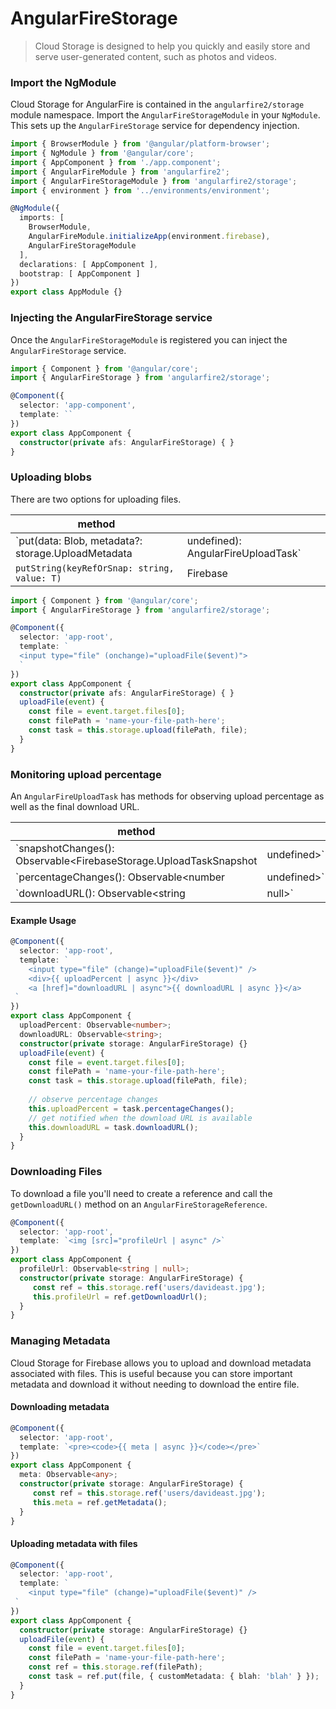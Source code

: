 # AngularFireStorage

> Cloud Storage is designed to help you quickly and easily store and serve user-generated content, such as photos and videos.

### Import the NgModule

Cloud Storage for AngularFire is contained in the `angularfire2/storage` module namespace. Import the `AngularFireStorageModule` in your `NgModule`. This sets up the `AngularFireStorage` service for dependency injection.

```ts
import { BrowserModule } from '@angular/platform-browser';
import { NgModule } from '@angular/core';
import { AppComponent } from './app.component';
import { AngularFireModule } from 'angularfire2';
import { AngularFireStorageModule } from 'angularfire2/storage';
import { environment } from '../environments/environment';

@NgModule({
  imports: [
    BrowserModule,
    AngularFireModule.initializeApp(environment.firebase),
    AngularFireStorageModule
  ],
  declarations: [ AppComponent ],
  bootstrap: [ AppComponent ]
})
export class AppModule {}
```

### Injecting the AngularFireStorage service

Once the `AngularFireStorageModule` is registered you can inject the `AngularFireStorage` service.

```ts
import { Component } from '@angular/core';
import { AngularFireStorage } from 'angularfire2/storage';

@Component({
  selector: 'app-component',
  template: ``
})
export class AppComponent {
  constructor(private afs: AngularFireStorage) { }
}
```

### Uploading blobs

There are two options for uploading files. 

| method   |                    | 
| ---------|--------------------| 
| `put(data: Blob, metadata?: storage.UploadMetadata | undefined): AngularFireUploadTask` | Starts the upload of the blob to the storage reference's path. Returns an `AngularFireUploadTask` for upload monitoring. | 
| `putString(keyRefOrSnap: string, value: T)` | Firebase | AFUnwrappedSnapshot, value: Object) | Updates an existing item in the array. Accepts a key, database reference, or an unwrapped snapshot. |

```ts
import { Component } from '@angular/core';
import { AngularFireStorage } from 'angularfire2/storage';

@Component({
  selector: 'app-root',
  template: `
  <input type="file" (onchange)="uploadFile($event)">
  `
})
export class AppComponent {
  constructor(private afs: AngularFireStorage) { }
  uploadFile(event) {
    const file = event.target.files[0];
    const filePath = 'name-your-file-path-here';
    const task = this.storage.upload(filePath, file);
  }
}
```

### Monitoring upload percentage

An `AngularFireUploadTask` has methods for observing upload percentage as well as the final download URL.

| method   |                    | 
| ---------|--------------------| 
| `snapshotChanges(): Observable<FirebaseStorage.UploadTaskSnapshot | undefined>` | Emits the raw `UploadTaskSnapshot` as the file upload progresses. | 
| `percentageChanges(): Observable<number | undefined>` | Emits the upload completion percentage. | 
| `downloadURL(): Observable<string | null>` | Emits the download url when available |

#### Example Usage

```ts
@Component({
  selector: 'app-root',
  template: `
    <input type="file" (change)="uploadFile($event)" />
    <div>{{ uploadPercent | async }}</div>
    <a [href]="downloadURL | async">{{ downloadURL | async }}</a>
 `
})
export class AppComponent {
  uploadPercent: Observable<number>;
  downloadURL: Observable<string>;
  constructor(private storage: AngularFireStorage) {}
  uploadFile(event) {
    const file = event.target.files[0];
    const filePath = 'name-your-file-path-here';
    const task = this.storage.upload(filePath, file);
    
    // observe percentage changes
    this.uploadPercent = task.percentageChanges();
    // get notified when the download URL is available
    this.downloadURL = task.downloadURL();
  }
}
```

### Downloading Files

To download a file you'll need to create a reference and call the `getDownloadURL()` method on an `AngularFireStorageReference`.

```ts
@Component({
  selector: 'app-root',
  template: `<img [src]="profileUrl | async" />`
})
export class AppComponent {
  profileUrl: Observable<string | null>;
  constructor(private storage: AngularFireStorage) {
     const ref = this.storage.ref('users/davideast.jpg');
     this.profileUrl = ref.getDownloadUrl();
  }
}
```

### Managing Metadata

Cloud Storage for Firebase allows you to upload and download metadata associated with files. This is useful because you can store important metadata and download it without needing to download the entire file.

#### Downloading metadata

```ts
@Component({
  selector: 'app-root',
  template: `<pre><code>{{ meta | async }}</code></pre>`
})
export class AppComponent {
  meta: Observable<any>;
  constructor(private storage: AngularFireStorage) {
     const ref = this.storage.ref('users/davideast.jpg');
     this.meta = ref.getMetadata();
  }
}
```

#### Uploading metadata with files

```ts
@Component({
  selector: 'app-root',
  template: `
    <input type="file" (change)="uploadFile($event)" />
 `
})
export class AppComponent {
  constructor(private storage: AngularFireStorage) {}
  uploadFile(event) {
    const file = event.target.files[0];
    const filePath = 'name-your-file-path-here';
    const ref = this.storage.ref(filePath);
    const task = ref.put(file, { customMetadata: { blah: 'blah' } });
  }
}
```
